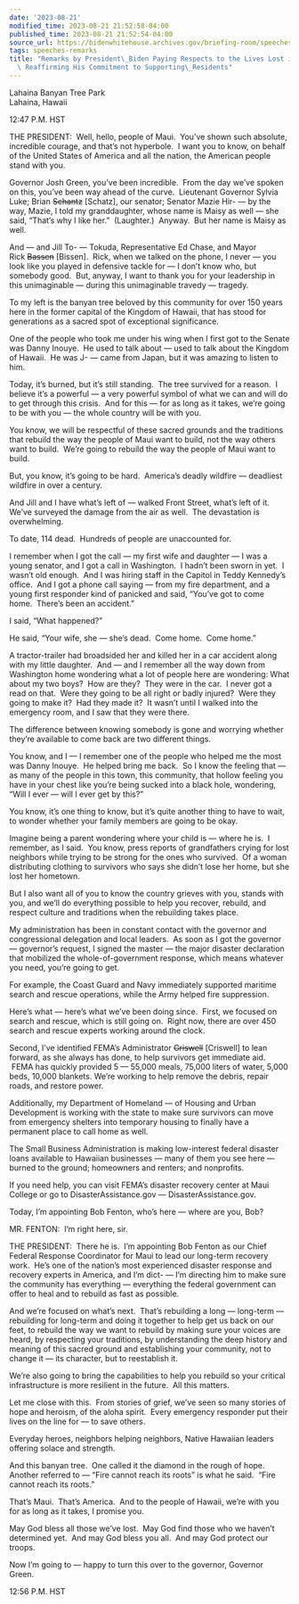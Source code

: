 ```yaml
---
date: '2023-08-21'
modified_time: 2023-08-21 21:52:58-04:00
published_time: 2023-08-21 21:52:54-04:00
source_url: https://bidenwhitehouse.archives.gov/briefing-room/speeches-remarks/2023/08/21/remarks-by-president-biden-paying-respects-to-the-lives-lost-in-maui-and-reaffirming-his-commitment-to-supporting-residents/
tags: speeches-remarks
title: "Remarks by President\_Biden Paying Respects to the Lives Lost in Maui and\
  \ Reaffirming His Commitment to Supporting\_Residents"
---
```

 
Lahaina Banyan Tree Park  
Lahaina, Hawaii

12:47 P.M. HST  
  
THE PRESIDENT:  Well, hello, people of Maui.  You’ve shown such
absolute, incredible courage, and that’s not hyperbole.  I want you to
know, on behalf of the United States of America and all the nation, the
American people stand with you.   
  
Governor Josh Green, you’ve been incredible.  From the day we’ve spoken
on this, you’ve been way ahead of the curve.  Lieutenant Governor Sylvia
Luke; Brian <s>Schantz</s> \[Schatz\], our senator; Senator Mazie Hir- —
by the way, Mazie, I told my granddaughter, whose name is Maisy as well
— she said, “That’s why I like her.”  (Laughter.)  Anyway.  But her name
is Maisy as well.  
  
And — and Jill To- — Tokuda, Representative Ed Chase, and Mayor
Rick <s>Bassen</s> \[Bissen\].  Rick, when we talked on the phone, I
never — you look like you played in defensive tackle for — I don’t know
who, but somebody good.  But, anyway, I want to thank you for your
leadership in this unimaginable — during this unimaginable travedy —
tragedy.  
  
To my left is the banyan tree beloved by this community for over 150
years here in the former capital of the Kingdom of Hawaii, that has
stood for generations as a sacred spot of exceptional significance.  
  
One of the people who took me under his wing when I first got to the
Senate was Danny Inouye.  He used to talk about — used to talk about the
Kingdom of Hawaii.  He was J- — came from Japan, but it was amazing to
listen to him.  
  
Today, it’s burned, but it’s still standing.  The tree survived for a
reason.  I believe it’s a powerful — a very powerful symbol of what we
can and will do to get through this crisis.  And for this — for as long
as it takes, we’re going to be with you — the whole country will be with
you.   
  
You know, we will be respectful of these sacred grounds and the
traditions that rebuild the way the people of Maui want to build, not
the way others want to build.  We’re going to rebuild the way the people
of Maui want to build.  
  
But, you know, it’s going to be hard.  America’s deadly wildfire —
deadliest wildfire in over a century.   
  
And Jill and I have what’s left of — walked Front Street, what’s left of
it.  We’ve surveyed the damage from the air as well.  The devastation is
overwhelming.  
  
To date, 114 dead.  Hundreds of people are unaccounted for.   
  
I remember when I got the call — my first wife and daughter — I was a
young senator, and I got a call in Washington.  I hadn’t been sworn in
yet.  I wasn’t old enough.  And I was hiring staff in the Capitol in
Teddy Kennedy’s office.  And I got a phone call saying — from my fire
department, and a young first responder kind of panicked and said,
“You’ve got to come home.  There’s been an accident.”   
  
I said, “What happened?”  
  
He said, “Your wife, she — she’s dead.  Come home.  Come home.”  
  
A tractor-trailer had broadsided her and killed her in a car accident
along with my little daughter.  And — and I remember all the way down
from Washington home wondering what a lot of people here are wondering:
What about my two boys?  How are they?  They were in the car.  I never
got a read on that.  Were they going to be all right or badly injured? 
Were they going to make it?  Had they made it?  It wasn’t until I walked
into the emergency room, and I saw that they were there.  
  
The difference between knowing somebody is gone and worrying whether
they’re available to come back are two different things.   
  
You know, and I — I remember one of the people who helped me the most
was Danny Inouye.  He helped bring me back.  So I know the feeling that
— as many of the people in this town, this community, that hollow
feeling you have in your chest like you’re being sucked into a black
hole, wondering, “Will I ever — will I ever get by this?”  
  
You know, it’s one thing to know, but it’s quite another thing to have
to wait, to wonder whether your family members are going to be okay.  
  
Imagine being a parent wondering where your child is — where he is.  I
remember, as I said.  You know, press reports of grandfathers crying for
lost neighbors while trying to be strong for the ones who survived.  Of
a woman distributing clothing to survivors who says she didn’t lose her
home, but she lost her hometown.  
  
But I also want all of you to know the country grieves with you, stands
with you, and we’ll do everything possible to help you recover, rebuild,
and respect culture and traditions when the rebuilding takes place.  
  
My administration has been in constant contact with the governor and
congressional delegation and local leaders.  As soon as I got the
governor — governor’s request, I signed the master — the major disaster
declaration that mobilized the whole-of-government response, which means
whatever you need, you’re going to get.  
  
For example, the Coast Guard and Navy immediately supported maritime
search and rescue operations, while the Army helped fire suppression.  
  
Here’s what — here’s what we’ve been doing since.  First, we focused on
search and rescue, which is still going on.  Right now, there are over
450 search and rescue experts working around the clock.  
  
Second, I’ve identified FEMA’s
Administrator <s>Griswell</s> \[Criswell\] to lean forward, as she
always has done, to help survivors get immediate aid.  FEMA has quickly
provided 5 — 55,000 meals, 75,000 liters of water, 5,000 beds, 10,000
blankets. We’re working to help remove the debris, repair roads, and
restore power.  
  
Additionally, my Department of Homeland — of Housing and Urban
Development is working with the state to make sure survivors can move
from emergency shelters into temporary housing to finally have a
permanent place to call home as well.  
  
The Small Business Administration is making low-interest federal
disaster loans available to Hawaiian businesses — many of them you see
here — burned to the ground; homeowners and renters; and nonprofits.  
  
If you need help, you can visit FEMA’s disaster recovery center at Maui
College or go to DisasterAssistance.gov — DisasterAssistance.gov.  
  
Today, I’m appointing Bob Fenton, who’s here — where are you, Bob?  
  
MR. FENTON:  I’m right here, sir.  
  
THE PRESIDENT:  There he is.  I’m appointing Bob Fenton as our Chief
Federal Response Coordinator for Maui to lead our long-term recovery
work.  He’s one of the nation’s most experienced disaster response and
recovery experts in America, and I’m dict- — I’m directing him to make
sure the community has everything — everything the federal government
can offer to heal and to rebuild as fast as possible.  
  
And we’re focused on what’s next.  That’s rebuilding a long — long-term
— rebuilding for long-term and doing it together to help get us back on
our feet, to rebuild the way we want to rebuild by making sure your
voices are heard, by respecting your traditions, by understanding the
deep history and meaning of this sacred ground and establishing your
community, not to change it — its character, but to reestablish it.  
  
We’re also going to bring the capabilities to help you rebuild so your
critical infrastructure is more resilient in the future.  All this
matters.  
  
Let me close with this.  From stories of grief, we’ve seen so many
stories of hope and heroism, of the aloha spirit.  Every emergency
responder put their lives on the line for — to save others.  
  
Everyday heroes, neighbors helping neighbors, Native Hawaiian leaders
offering solace and strength.   
  
And this banyan tree.  One called it the diamond in the rough of hope. 
Another referred to — “Fire cannot reach its roots” is what he said. 
“Fire cannot reach its roots.”   
  
That’s Maui.  That’s America.  And to the people of Hawaii, we’re with
you for as long as it takes, I promise you.  
  
May God bless all those we’ve lost.  May God find those who we haven’t
determined yet.  And may God bless you all.  And may God protect our
troops.  
  
Now I’m going to — happy to turn this over to the governor, Governor
Green.  
  
12:56 P.M. HST
